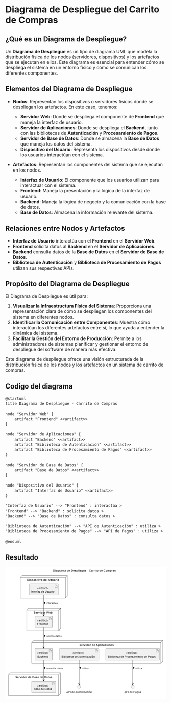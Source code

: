 # Diagrama de Despliegue del Carrito de Compras

## ¿Qué es un Diagrama de Despliegue?

Un **Diagrama de Despliegue** es un tipo de diagrama UML que modela la distribución física de los nodos (servidores, dispositivos) y los artefactos que se ejecutan en ellos. Este diagrama es esencial para entender cómo se despliega el sistema en un entorno físico y cómo se comunican los diferentes componentes.

## Elementos del Diagrama de Despliegue

- **Nodos**: Representan los dispositivos o servidores físicos donde se despliegan los artefactos. En este caso, tenemos:
  - **Servidor Web**: Donde se despliega el componente de **Frontend** que maneja la interfaz de usuario.
  - **Servidor de Aplicaciones**: Donde se despliega el **Backend**, junto con las bibliotecas de **Autenticación** y **Procesamiento de Pagos**.
  - **Servidor de Base de Datos**: Donde se almacena la **Base de Datos** que maneja los datos del sistema.
  - **Dispositivo del Usuario**: Representa los dispositivos desde donde los usuarios interactúan con el sistema.

- **Artefactos**: Representan los componentes del sistema que se ejecutan en los nodos.
  - **Interfaz de Usuario**: El componente que los usuarios utilizan para interactuar con el sistema.
  - **Frontend**: Maneja la presentación y la lógica de la interfaz de usuario.
  - **Backend**: Maneja la lógica de negocio y la comunicación con la base de datos.
  - **Base de Datos**: Almacena la información relevante del sistema.

## Relaciones entre Nodos y Artefactos

- **Interfaz de Usuario** interactúa con el **Frontend** en el **Servidor Web**.
- **Frontend** solicita datos al **Backend** en el **Servidor de Aplicaciones**.
- **Backend** consulta datos de la **Base de Datos** en el **Servidor de Base de Datos**.
- **Biblioteca de Autenticación** y **Biblioteca de Procesamiento de Pagos** utilizan sus respectivas APIs.

## Propósito del Diagrama de Despliegue

El Diagrama de Despliegue es útil para:

1. **Visualizar la Infraestructura Física del Sistema**: Proporciona una representación clara de cómo se despliegan los componentes del sistema en diferentes nodos.
2. **Identificar la Comunicación entre Componentes**: Muestra cómo interactúan los diferentes artefactos entre sí, lo que ayuda a entender la dinámica del sistema.
3. **Facilitar la Gestión del Entorno de Producción**: Permite a los administradores de sistemas planificar y gestionar el entorno de despliegue del software de manera más efectiva.

Este diagrama de despliegue ofrece una visión estructurada de la distribución física de los nodos y los artefactos en un sistema de carrito de compras.


## Codigo del diagrama
```planuml
@startuml
title Diagrama de Despliegue - Carrito de Compras

node "Servidor Web" {
    artifact "Frontend" <<artifact>> 
}

node "Servidor de Aplicaciones" {
    artifact "Backend" <<artifact>> 
    artifact "Biblioteca de Autenticación" <<artifact>> 
    artifact "Biblioteca de Procesamiento de Pagos" <<artifact>> 
}

node "Servidor de Base de Datos" {
    artifact "Base de Datos" <<artifact>> 
}

node "Dispositivo del Usuario" {
    artifact "Interfaz de Usuario" <<artifact>> 
}

"Interfaz de Usuario" --> "Frontend" : interactúa >
"Frontend" --> "Backend" : solicita datos >
"Backend" --> "Base de Datos" : consulta datos >

"Biblioteca de Autenticación" --> "API de Autenticación" : utiliza >
"Biblioteca de Procesamiento de Pagos" --> "API de Pagos" : utiliza >

@enduml
```

## Resultado
![Imagen](Img/DiagramaDeDespliegue.png)
